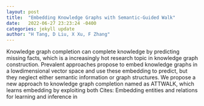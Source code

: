 ```yaml
---
layout: post
title:  "Embedding Knowledge Graphs with Semantic-Guided Walk"
date:   2022-06-27 23:23:24 -0400
categories: jekyll update
author: "H Tang, D Liu, X Xu, F Zhang"
---
```

Knowledge graph completion can complete knowledge by predicting missing facts, which is a increasingly hot research topic in knowledge graph construction. Prevalent approaches propose to embed knowledge graphs in a lowdimensional vector space and use these embedding to predict, but they neglect either semantic information or graph structures. We propose a new approach to knowledge graph completion named as ATTWALK, which learns embedding by exploiting both  Cites: Embedding entities and relations for learning and inference in